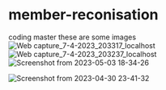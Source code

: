 # member-reconisation
coding master
these are some images
![Web capture_7-4-2023_203317_localhost](https://user-images.githubusercontent.com/86850698/230666773-00d0321b-85b6-456e-b899-29abd92766df.jpeg)
![Web capture_7-4-2023_203237_localhost](https://user-images.githubusercontent.com/86850698/230666790-e079a9e2-b2c4-47ff-8066-e344e8d41b60.jpeg)
![Screenshot from 2023-05-03 18-34-26](https://user-images.githubusercontent.com/86850698/235998649-bf794d30-356a-4bf5-b54e-d5a71600644f.png)

![Screenshot from 2023-04-30 23-41-32](https://user-images.githubusercontent.com/86850698/235998294-9f5dc447-ae8f-4d65-8eb8-d1e7977c895f.png)

